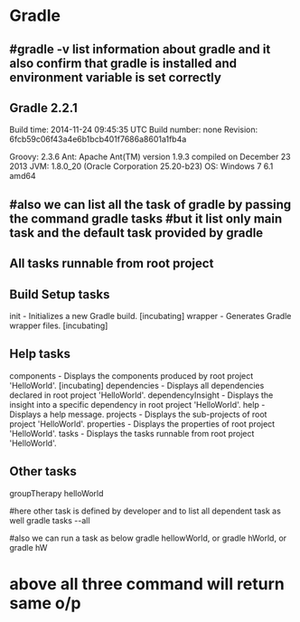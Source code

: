 # Gradle

#gradle -v list information about gradle and it also confirm that gradle is installed and environment variable is set correctly
------------------------------------------------------------
Gradle 2.2.1
------------------------------------------------------------

Build time:   2014-11-24 09:45:35 UTC
Build number: none
Revision:     6fcb59c06f43a4e6b1bcb401f7686a8601a1fb4a

Groovy:       2.3.6
Ant:          Apache Ant(TM) version 1.9.3 compiled on December 23 2013
JVM:          1.8.0_20 (Oracle Corporation 25.20-b23)
OS:           Windows 7 6.1 amd64

#also we can list all the task of gradle by passing the command
gradle tasks
#but it list only main task and the default task provided by gradle 
------------------------------------------------------------
All tasks runnable from root project
------------------------------------------------------------

Build Setup tasks
-----------------
init - Initializes a new Gradle build. [incubating]
wrapper - Generates Gradle wrapper files. [incubating]

Help tasks
----------
components - Displays the components produced by root project 'HelloWorld'. [incubating]
dependencies - Displays all dependencies declared in root project 'HelloWorld'.
dependencyInsight - Displays the insight into a specific dependency in root project 'HelloWorld'.
help - Displays a help message.
projects - Displays the sub-projects of root project 'HelloWorld'.
properties - Displays the properties of root project 'HelloWorld'.
tasks - Displays the tasks runnable from root project 'HelloWorld'.

Other tasks
-----------
groupTherapy
helloWorld

#here other task is defined by developer and to list all dependent task as well 
gradle tasks --all

#also we can run a task as below
gradle hellowWorld,
 or 
gradle hWorld,
 or
gradle hW

# above all three command will return same o/p
